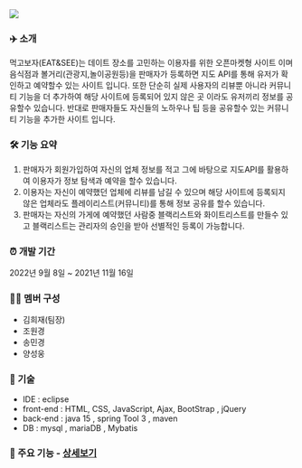 
<img src="https://capsule-render.vercel.app/api?type=waving&color=auto&height=200&section=header&text=먹고보자&fontSize=90" />


### ✈️ 소개
먹고보자(EAT&SEE)는 데이트 장소를 고민하는 이용자를 위한 오픈마켓형 사이트 이며
음식점과 볼거리(관광지,놀이공원등)을 판매자가 등록하면 지도 API를 통해 
유저가 확인하고 예약할수 있는 사이트 입니다.
또한 단순히 실제 사용자의 리뷰뿐 아니라 커뮤니티 기능을 더 추가하여
해당 사이트에 등록되어 있지 않은 곳 이라도 유저끼리 정보를 공유할수 있습니다.
반대로 판매자들도 자신들의 노하우나 팁 등을 공유할수 있는 커뮤니티 기능을 추가한 사이트 입니다.

    
### 🛠 기능 요약
1. 판매자가 회원가입하여 자신의 업체 정보를 적고 그에 바탕으로 지도API를 활용하여 이용자가 정보 탐색과 예약을 할수 있습니다.
2. 이용자는 자신이 예약했던 업체에 리뷰를 남길 수 있으며 해당 사이트에 등록되지 않은 업체라도 플레이리스트(커뮤니티)를 통해 정보 공유를 할수 있습니다.
3. 판매자는 자신의 가게에 예약했던 사람중 블랙리스트와 화이트리스트를 만들수 있고 블랙리스트는 관리자의 승인을 받아 선별적인 등록이 가능합니다.

### ⏰ 개발 기간
2022년 9월 8일 ~ 2021년 11월 16일  

### 👩‍💻 멤버 구성
- 김희재(팀장)
- 조원경
- 송민경
- 양성웅  

### 📌 기술
- IDE : eclipse
- front-end : HTML, CSS, JavaScript, Ajax, BootStrap , jQuery
- back-end : java 15 , spring Tool 3 , maven 
- DB : mysql , mariaDB , Mybatis 


### 📌 주요 기능 - [상세보기](https://github.com/tar0324/EATSEE_PRO/wiki)
